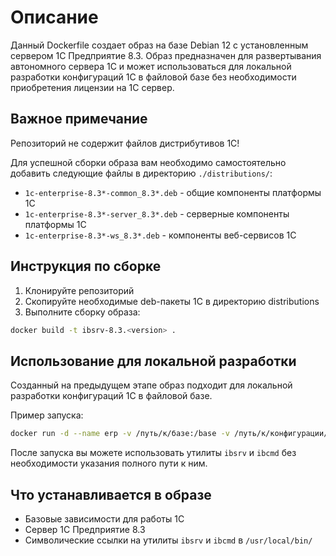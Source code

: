 # Описание
Данный Dockerfile создает образ на базе Debian 12 с установленным сервером 1С Предприятие 8.3. Образ предназначен для развертывания автономного сервера 1С и может использоваться для локальной разработки конфигураций 1С в файловой базе без необходимости приобретения лицензии на 1С сервер.

## Важное примечание
Репозиторий не содержит файлов дистрибутивов 1С!

Для успешной сборки образа вам необходимо самостоятельно добавить следующие файлы в директорию `./distributions/`:

- `1c-enterprise-8.3*-common_8.3*.deb` - общие компоненты платформы 1С
- `1c-enterprise-8.3*-server_8.3*.deb` - серверные компоненты платформы 1С
- `1c-enterprise-8.3*-ws_8.3*.deb` - компоненты веб-сервисов 1С

## Инструкция по сборке
1. Клонируйте репозиторий
2. Скопируйте необходимые deb-пакеты 1С в директорию distributions
3. Выполните сборку образа:
```bash
docker build -t ibsrv-8.3.<version> .
```

## Использование для локальной разработки
Созданный на предыдущем этапе образ подходит для локальной разработки конфигураций 1С в файловой базе.

Пример запуска:
```bash
docker run -d --name erp -v /путь/к/базе:/base -v /путь/к/конфигурации/в/виде/файлов:/src ibsrv-8.3
```

После запуска вы можете использовать утилиты `ibsrv` и `ibcmd` без необходимости указания полного пути к ним.

## Что устанавливается в образе
- Базовые зависимости для работы 1С
- Сервер 1С Предприятие 8.3
- Символические ссылки на утилиты `ibsrv` и `ibcmd` в `/usr/local/bin/`
